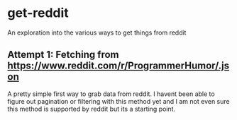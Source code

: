 # get-reddit
An exploration into the various ways to get things from reddit

## Attempt 1: Fetching from https://www.reddit.com/r/ProgrammerHumor/.json
A pretty simple first way to grab data from reddit. I havent been able to figure out pagination or filtering with this method yet and I am not even sure this method is supported by reddit but its a starting point.